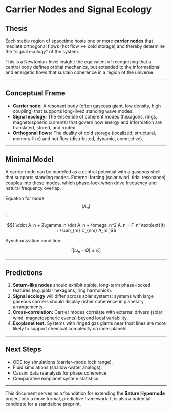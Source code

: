 # Carrier Nodes and Signal Ecology

## Thesis

Each stable region of spacetime hosts one or more **carrier nodes** that mediate orthogonal flows (hot flow ↔ cold storage) and thereby determine the “signal ecology” of the system.

This is a Newtonian-level insight: the equivalent of recognizing that a central body defines orbital mechanics, but extended to the informational and energetic flows that sustain coherence in a region of the universe.

---

## Conceptual Frame

* **Carrier node:** A resonant body (often gaseous giant, low density, high coupling) that supports long-lived standing wave modes.
* **Signal ecology:** The ensemble of coherent modes (hexagons, rings, magnetospheric currents) that govern how energy and information are translated, stored, and routed.
* **Orthogonal flows:** The duality of cold storage (localized, structural, memory-like) and hot flow (distributed, dynamic, connective).

---

## Minimal Model

A carrier node can be modeled as a central potential with a gaseous shell that supports standing modes. External forcing (solar wind, tidal resonance) couples into these modes, which phase-lock when drive frequency and natural frequency overlap.

Equation for mode $$(A_n)$$:

$$[
\ddot A_n + 2\gamma_n \dot A_n + \omega_n^2 A_n = F_n^\text{ext}(t) + \sum_{m} C_{nm} A_m
]$$

Synchronization condition:

$$[
|\omega_n - \Omega| \le K
]$$

---

## Predictions

1. **Saturn-like nodes** should exhibit stable, long-term phase-locked features (e.g. polar hexagons, ring harmonics).
2. **Signal ecology** will differ across solar systems: systems with large gaseous carriers should display richer coherence in planetary arrangements.
3. **Cross-correlation:** Carrier modes correlate with external drivers (solar wind, magnetospheric events) beyond local variability.
4. **Exoplanet test:** Systems with ringed gas giants near frost lines are more likely to support chemical complexity on inner planets.

---

## Next Steps

* ODE toy simulations (carrier–mode lock range).
* Fluid simulations (shallow-water analogs).
* Cassini data reanalysis for phase coherence.
* Comparative exoplanet system statistics.

---

This document serves as a foundation for extending the **Saturn Hypernode** project into a more formal, predictive framework. It is also a potential candidate for a standalone preprint.
